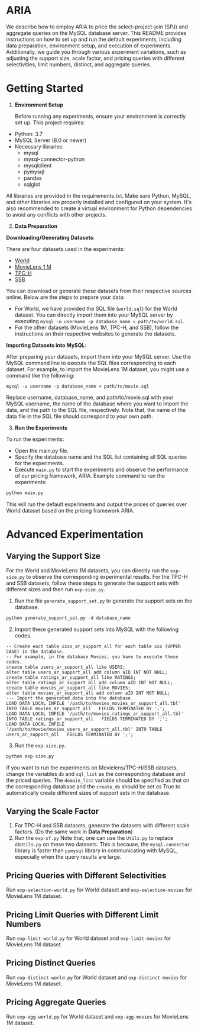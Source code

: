 # ARIA

We describe how to employ ARIA to price the select-project-join (SPJ) and aggregate queries on the MySQL database server.
This README provides instructions on how to set up and run the default experiments, including data preparation, environment setup, and execution of experiments. Additionally, we guide you through various experiment variations, such as adjusting the support size, scale factor, and pricing queries with different selectivities, limit numbers, distinct, and aggregate queries.

# Getting Started
1. **Environment Setup**

   Before running any experiments, ensure your environment is correctly set up. This project requires:
- Python: 3.7
- MySQL Server (8.0 or newer)
- Necessary libraries:
  - mysql
  - mysql-connector-python
  - mysqlclient
  - pymysql
  - pandas
  - sqlglot
  
All libraries are provided in the requirements.txt.
Make sure Python, MySQL, and other libraries are properly installed and configured on your system. It's also recommended to create a virtual environment for Python dependencies to avoid any conflicts with other projects.

2. **Data Preparation**

**Downloading/Generating Datasets**:

There are four datasets used in the experiments:
- [World](https://dev.mysql.com/doc/world-setup/en/)
- [MovieLens 1 M](https://grouplens.org/datasets/movielens/1m/)
- [TPC-H](https://www.tpc.org/tpc_documents_current_versions/current_specifications5.asp)
- [SSB](https://github.com/eyalroz/ssb-dbgen)

You can download or generate these datasets from their respective sources online. Below are the steps to prepare your data:
- For World, we have provided the SQL file (`world.sql`) for the World dataset. You can directly import them into your MySQL server by executing `mysql -u username -p database_name < path/to/world.sql`.
- For the other datasets (MovieLens 1M, TPC-H, and SSB), follow the instructions on their respective websites to generate the datasets.

**Importing Datasets into MySQL**:

After preparing your datasets, import them into your MySQL server. Use the MySQL command line to execute the SQL files corresponding to each dataset. For example, to import the MovieLens 1M dataset, you might use a command like the following:
```
mysql -u username -p database_name < path/to/movie.sql
```
Replace username, database_name, and path/to/movie.sql with your MySQL username, the name of the database where you want to import the data, and the path to the SQL file, respectively.
Note that, the name of the data file in the SQL file should correspond to your own path.

3. **Run the Experiments**

To run the experiments:

- Open the main.py file.
- Specify the database name and the SQL list containing all SQL queries for the experiments.
- Execute `main.py` to start the experiments and observe the performance of our pricing framework, ARIA.
Example command to run the experiments:
```bash
python main.py
```
This will run the default experiments and output the prices of queries over World dataset based on the pricing framework ARIA.

# Advanced Experimentation

## Varying the Support Size

For the World and MovieLens 1M datasets, you can directly run the `exp-size.py` to observe the corresponding experimental results.
For the TPC-H and SSB datasets, follow these steps to generate the support sets with different sizes and then run `exp-size.py`.

1. Run the file `generate_support_set.py` to generate the support sets on the database.

```python
python generate_support_set.py -d database_name
```

2. Import these generated support sets into MySQL with the following codes.

```MySQL
-- Create each table xxxx_ar_support_all for each table xxx (UPPER CASE) in the database.
-- For example, in the database Movies, you have to execute these codes.
create table users_ar_support_all like USERS;
alter table users_ar_support_all add column aID INT NOT NULL;
create table ratings_ar_support_all like RATINGS;
alter table ratings_ar_support_all add column aID INT NOT NULL;
create table movies_ar_support_all like MOVIES;
alter table movies_ar_support_all add column aID INT NOT NULL;
--- Import the generated data into the database
LOAD DATA LOCAL INFILE '/path/to/movies_movies_ar_support_all.tbl' INTO TABLE movies_ar_support_all   FIELDS TERMINATED BY ';';
LOAD DATA LOCAL INFILE '/path/to/movies_ratings_ar_support_all.tbl' INTO TABLE ratings_ar_support_all   FIELDS TERMINATED BY ';';
LOAD DATA LOCAL INFILE '/path/to/movie/movies_users_ar_support_all.tbl' INTO TABLE users_ar_support_all   FIELDS TERMINATED BY ';';
```
3. Run the `exp-size.py`.

```python
python exp-size.py
```
If you want to run the experiments on Movielens/TPC-H/SSB datasets, change the variables `db` and `sql_list` as the corresponding database and the priced queries.
The `domain_list` variable should be specified as that on the corresponding database and the `create_db` should be set as True to automatically create different sizes of support sets in the database.
## Varying the Scale Factor

1. For TPC-H and SSB datasets, generate the datasets with different scale factors. (Do the same work in **Data Preparation**)
2. Run the `exp-sf.py`
Note that, one can use the `Utils.py` to replace `dbUtils.py` on these two datasets.
This is because, the `mysql.connector` library is faster than `pymysql` library in communicating with MySQL, especially when the query results are large.

## Pricing Queries with Different Selectivities
Run `exp-selection-world.py` for World dataset and `exp-selection-movies` for MovieLens 1M dataset.
## Pricing Limit Queries with Different Limit Numbers
Run `exp-limit-world.py` for World dataset and `exp-limit-movies` for MovieLens 1M dataset.
## Pricing Distinct Queries
Run `exp-distinct-world.py` for World dataset and `exp-distinct-movies` for MovieLens 1M dataset.
## Pricing Aggregate Queries
Run `exp-agg-world.py` for World dataset and `exp-agg-movies` for MovieLens 1M dataset.
